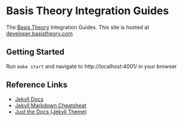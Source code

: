 # Basis Theory Integration Guides

The [Basis Theory](https://basistheory.com/) Integration Guides. This site is hosted at [developer.basistheory.com](https://developer.basistheory.com/)

## Getting Started

Run `make start` and navigate to http://localhost:4001/ in your browser

## Reference Links

- [Jekyll Docs](https://jekyllrb.com/docs/)
- [Jekyll Markdown Cheatsheat](https://aksakalli.github.io/jekyll-doc-theme/docs/cheatsheet/)
- [Just the Docs (Jekyll Theme)](https://pmarsceill.github.io/just-the-docs/)
